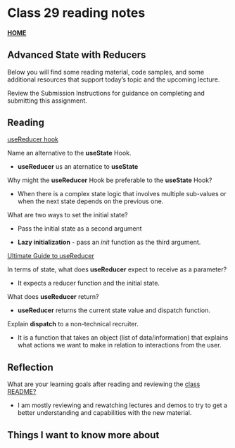 # Class 29 reading notes

#### [HOME](https://cesarderio.github.io/reading-notes/)

## Advanced State with Reducers

Below you will find some reading material, code samples, and some additional resources that support today’s topic and the upcoming lecture.

Review the Submission Instructions for guidance on completing and submitting this assignment.

## Reading

[useReducer hook](https://reactjs.org/docs/hooks-reference.html#usereducer)

Name an alternative to the **useState** Hook.

* **useReducer** us an aternatice to **useState**

Why might the **useReducer** Hook be preferable to the **useState** Hook?

* When there is a complex state logic that involves multiple sub-values or when the next state depends on the previous one.

What are two ways to set the initial state?

* Pass the initial state as a second argument

* **Lazy initialization** - pass an *init* function as the third argument.

[Ultimate Guide to useReducer](https://blog.logrocket.com/guide-to-react-usereducer-hook/)

In terms of state, what does **useReducer** expect to receive as a parameter?

* It expects a reducer function and the initial state.

What does **useReducer** return?

* **useReducer** returns the current state value and dispatch function.

Explain **dispatch** to a non-technical recruiter.

* It is a function that takes an object (list of data/information) that explains what actions we want to make in relation to interactions from the user.

## Reflection

What are your learning goals after reading and reviewing the [class README?](https://codefellows.github.io/code-401-javascript-guide/curriculum/class-06/)

* I am mostly reviewing and rewatching lectures and demos to try to get a better understanding and capabilities with the new material.

## Things I want to know more about
